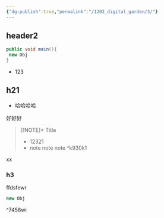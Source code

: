 ```yaml
---
{"dg-publish":true,"permalink":"/1202_digital_garden/3/"}
---
```




## header2
```java title="xdasd" {main}
public void main(){
 new Obj
}
```

- 123

## h21

-  哈哈哈哈

好好好


> [!NOTE]+ Title
> - 12321
> - note note note 
^k930k1


xx

### h3

ffdsfewr

```java title="xfdsf"
new Obj
``` 
^7458wi
